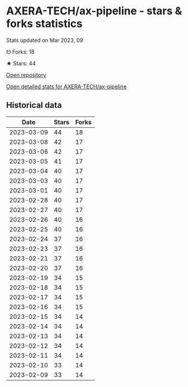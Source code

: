 # AXERA-TECH/ax-pipeline - stars & forks statistics

Stats updated on Mar 2023, 09

☋ Forks: 18

★ Stars: 44

[Open repository](https://github.com/AXERA-TECH/ax-pipeline)

[Open detailed stats for AXERA-TECH/ax-pipeline](https://reviewgithub.com/rep/AXERA-TECH/ax-pipeline)

## Historical data
| Date | Stars | Forks |
|------|-------|-------|
| 2023-03-09 | 44 | 18 | 
| 2023-03-08 | 42 | 17 | 
| 2023-03-06 | 42 | 17 | 
| 2023-03-05 | 41 | 17 | 
| 2023-03-04 | 40 | 17 | 
| 2023-03-03 | 40 | 17 | 
| 2023-03-01 | 40 | 17 | 
| 2023-02-28 | 40 | 17 | 
| 2023-02-27 | 40 | 17 | 
| 2023-02-26 | 40 | 16 | 
| 2023-02-25 | 40 | 16 | 
| 2023-02-24 | 37 | 16 | 
| 2023-02-23 | 37 | 16 | 
| 2023-02-21 | 37 | 16 | 
| 2023-02-20 | 37 | 16 | 
| 2023-02-19 | 34 | 15 | 
| 2023-02-18 | 34 | 15 | 
| 2023-02-17 | 34 | 15 | 
| 2023-02-16 | 34 | 15 | 
| 2023-02-15 | 34 | 14 | 
| 2023-02-14 | 34 | 14 | 
| 2023-02-13 | 34 | 14 | 
| 2023-02-12 | 34 | 14 | 
| 2023-02-11 | 34 | 14 | 
| 2023-02-10 | 33 | 14 | 
| 2023-02-09 | 33 | 14 | 

